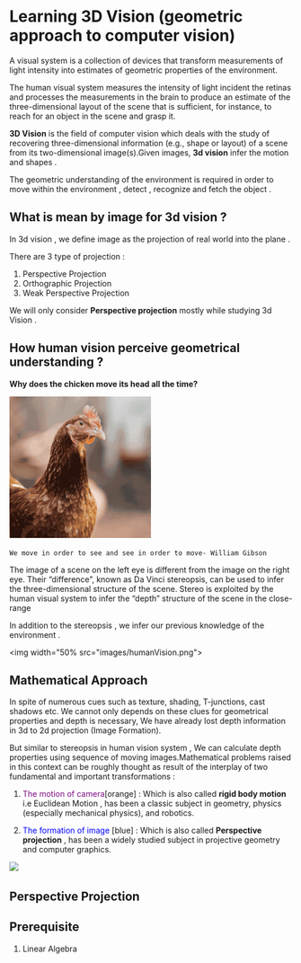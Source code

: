 # Learning 3D Vision (geometric approach to computer vision)

A visual system is a collection of devices that transform measurements of light intensity into estimates of geometric properties of the
environment.

The human visual system measures the intensity of light incident the retinas and processes the measurements in the brain
to produce an estimate of the three-dimensional layout of the scene that is sufficient, for instance, to reach for an object in the scene and grasp it.


**3D Vision** is the field of computer vision which deals with the study of recovering three-dimensional information (e.g., shape or layout) of a scene from its two-dimensional image(s).Given images, **3d vision** infer the motion and shapes .


The geometric understanding  of the environment is required in order to move within the environment , detect , recognize and fetch the object .


## What is mean by  image for 3d vision ?

In 3d vision , we define image as the projection of real world into the plane . 

There are 3 type of projection :

1. Perspective Projection
2. Orthographic Projection
3. Weak Perspective Projection

We will only consider **Perspective projection** mostly while studying 3d Vision .


## How human vision perceive geometrical understanding ?

**Why does the chicken move its head all the time?**

<img width="50%" src="images/bobbing-chicken.gif">


```We move in order to see and see in order to move- William Gibson```

The image of a scene on the left eye is different from the image on the right eye. Their “difference”, known as Da Vinci stereopsis, can be used to infer the three-dimensional structure of the scene.
Stereo is exploited by the human visual system to infer the “depth” structure of the scene in the close-range

In addition to the stereopsis , we infer our previous knowledge of the environment .


<img width="50% src="images/humanVision.png">

## Mathematical Approach
In spite of numerous   cues such as texture, shading, T-junctions, cast shadows etc. We cannot only depends on these clues for geometrical properties and depth is necessary, We have already lost depth information in 3d to 2d projection (Image Formation).

But similar to stereopsis in human vision system , We can calculate depth properties using sequence of moving images.Mathematical problems raised in this context can be roughly thought as result of the interplay of two fundamental and important transformations : 

1. <span style="color:#7c0983;">The motion of camera</span>[orange]  : Which is also called **rigid body motion** i.e Euclidean Motion , has been a classic subject in geometry, physics (especially mechanical physics), and robotics.

2. <span style="color:blue;">The formation of image </span>[blue] : Which is also called **Perspective projection** , has been a widely studied subject in projective geometry and computer graphics.


<img src="/images/cameraModel.png">




## Perspective Projection



## Prerequisite

1. Linear Algebra
